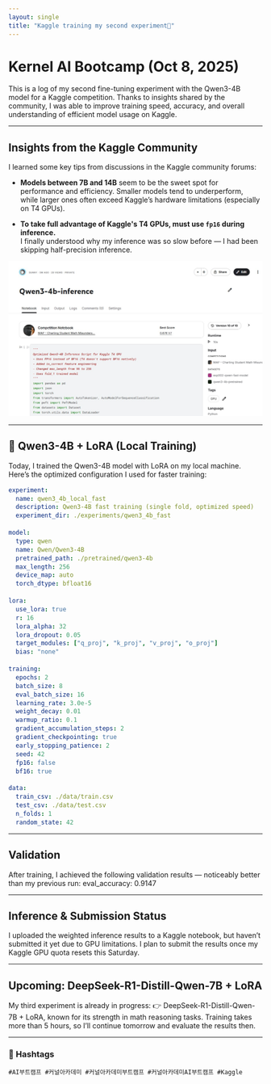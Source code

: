 ```yaml
---
layout: single
title: "Kaggle training my second experiment🧠"
---
```


# Kernel AI Bootcamp (Oct 8, 2025)

This is a log of my second fine-tuning experiment with the Qwen3-4B model for a Kaggle competition. Thanks to insights shared by the community, I was able to improve training speed, accuracy, and overall understanding of efficient model usage on Kaggle.

---

## Insights from the Kaggle Community

I learned some key tips from discussions in the Kaggle community forums:

- **Models between 7B and 14B** seem to be the sweet spot for performance and efficiency. Smaller models tend to underperform, while larger ones often exceed Kaggle’s hardware limitations (especially on T4 GPUs).

- **To take full advantage of Kaggle's T4 GPUs, must use `fp16` during inference.**  
I finally understood why my inference was so slow before — I had been skipping half-precision inference.

![discussion](/assets/images/kaggle-day6.jpg)

---

## 🧪 Qwen3-4B + LoRA (Local Training)

Today, I trained the Qwen3-4B model with LoRA on my local machine. Here’s the optimized configuration I used for faster training:

```yaml
experiment: 
  name: qwen3_4b_local_fast
  description: Qwen3-4B fast training (single fold, optimized speed)
  experiment_dir: ./experiments/qwen3_4b_fast

model:
  type: qwen
  name: Qwen/Qwen3-4B
  pretrained_path: ./pretrained/qwen3-4b
  max_length: 256
  device_map: auto
  torch_dtype: bfloat16

lora:
  use_lora: true
  r: 16
  lora_alpha: 32
  lora_dropout: 0.05
  target_modules: ["q_proj", "k_proj", "v_proj", "o_proj"]
  bias: "none"

training:
  epochs: 2
  batch_size: 8
  eval_batch_size: 16
  learning_rate: 3.0e-5
  weight_decay: 0.01
  warmup_ratio: 0.1
  gradient_accumulation_steps: 2
  gradient_checkpointing: true
  early_stopping_patience: 2
  seed: 42
  fp16: false
  bf16: true

data:
  train_csv: ./data/train.csv
  test_csv: ./data/test.csv
  n_folds: 1
  random_state: 42
```

---
## Validation

After training, I achieved the following validation results — noticeably better than my previous run: eval_accuracy: 0.9147

---

## Inference & Submission Status

I uploaded the weighted inference results to a Kaggle notebook, but haven’t submitted it yet due to GPU limitations. I plan to submit the results once my Kaggle GPU quota resets this Saturday.

---

## Upcoming: DeepSeek-R1-Distill-Qwen-7B + LoRA

My third experiment is already in progress: 👉 DeepSeek-R1-Distill-Qwen-7B + LoRA, known for its strength in math reasoning tasks. Training takes more than 5 hours, so I’ll continue tomorrow and evaluate the results then.

---

### 🔖 Hashtags  
`#AI부트캠프 #커널아카데미 #커널아카데미부트캠프 #커널아카데미AI부트캠프 #Kaggle`
